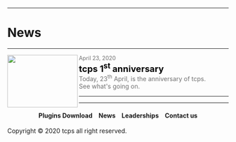 <style>
h1 {text-align: center;}
h2 {text-align: left;}
h4 {text-align: center;}
h3 {text-align: left;}
p {text-align: center;}
a:link { text-decoration: none;}
a:active { text-decoration: none}
a:hover { text-decoration: none;}
a:visited { text-decoration: none;}
</style>
<style>
        .blank {
            width: 160px;
            height: 120px;
            background-color: #fffff;
        }
</style>
<style type="text/css">
  #left{
        text-align:left;
  }
  #right{
        text-align:right;
  }
  #title{
        font-size:20px;
        text-align:left;
        font-weight:bold;
  }
  #des{
        font-size:12.5px;
        text-align:left;
  }
</style>
<hr>
<h1><div id="left">News</div></h1>
<hr>
<a href="/news/01"><img src="https://ttcps.github.io/images/tcps_1st_anniversary_.png" width="160" height="120" align ="left"></a>
<div id="des"><a href="/news/01" style="color:#727272;">April 23, 2020</a></div>
<div id="title"><a href="/news/01" style="color:black;">tcps 1<sup>st</sup> anniversary</a></div>
<div id="left"><a href="/news/01" style="color:#727272;">Today, 23<sup>th</sup> April, is the anniversary of tcps.<br>See what's going on.</a></div>
<hr>
<hr>

<h4><a href="/plugins/download">Plugins Download</a>&emsp;<a href="/news">News</a>&emsp;<a href="/leaderships">Leaderships</a>&emsp;<a href="/contact">Contact us</a></h4>
Copyright © 2020 tcps all right reserved.
